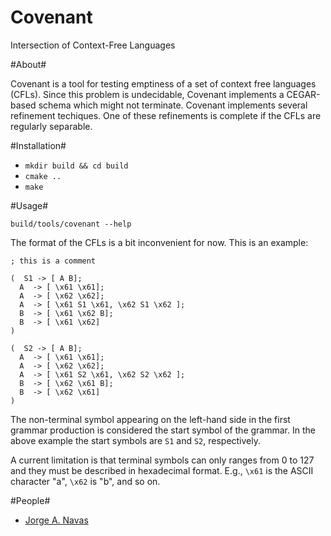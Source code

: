 # Covenant #

Intersection of Context-Free Languages

#About#

Covenant is a tool for testing emptiness of a set of context free
languages (CFLs). Since this problem is undecidable, Covenant
implements a CEGAR-based schema which might not terminate. Covenant
implements several refinement techiques. One of these refinements is
complete if the CFLs are regularly separable.

#Installation#

- `mkdir build && cd build`
- `cmake ..`
- `make`

#Usage#

`build/tools/covenant --help` 

The format of the CFLs is a bit inconvenient for now.  This is an example:

    ; this is a comment

    (  S1 -> [ A B]; 
      A  -> [ \x61 \x61]; 
      A  -> [ \x62 \x62]; 
      A  -> [ \x61 S1 \x61, \x62 S1 \x62 ]; 
      B  -> [ \x61 \x62 B]; 
      B  -> [ \x61 \x62]  
    )
    
    (  S2 -> [ A B]; 
      A  -> [ \x61 \x61]; 
      A  -> [ \x62 \x62]; 
      A  -> [ \x61 S2 \x61, \x62 S2 \x62 ]; 
      B  -> [ \x62 \x61 B];
      B  -> [ \x62 \x61]  
    )  

The non-terminal symbol appearing on the left-hand side in the first
grammar production is considered the start symbol of the grammar. In
the above example the start symbols are `S1` and `S2`, respectively.

A current limitation is that terminal symbols can only ranges from 0
to 127 and they must be described in hexadecimal format. E.g., `\x61` is
the ASCII character "a", `\x62` is "b", and so on.

#People#

* [Jorge A. Navas](http://ti.arc.nasa.gov/profile/jorge/)